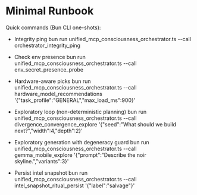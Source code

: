 # Minimal Runbook

Quick commands (Bun CLI one-shots):

- Integrity ping
  bun run unified_mcp_consciousness_orchestrator.ts --call orchestrator_integrity_ping

- Check env presence
  bun run unified_mcp_consciousness_orchestrator.ts --call env_secret_presence_probe

- Hardware-aware picks
  bun run unified_mcp_consciousness_orchestrator.ts --call hardware_model_recommendations '{"task_profile":"GENERAL","max_load_ms":900}'

- Exploratory loop (non-deterministic planning)
  bun run unified_mcp_consciousness_orchestrator.ts --call divergence_convergence_explore '{"seed":"What should we build next?","width":4,"depth":2}'

- Exploratory generation with degeneracy guard
  bun run unified_mcp_consciousness_orchestrator.ts --call gemma_mobile_explore '{"prompt":"Describe the noir skyline.","variants":3}'

- Persist intel snapshot
  bun run unified_mcp_consciousness_orchestrator.ts --call intel_snapshot_ritual_persist '{"label":"salvage"}'

